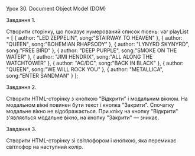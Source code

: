 Урок 30. Document Object Model (DOM)

Завдання 1.

Створити сторінку, що показує нумерований список пісень:
var playList = [
{
 author: "LED ZEPPELIN",
 song:"STAIRWAY TO HEAVEN"
},
{
 author: "QUEEN",
 song:"BOHEMIAN RHAPSODY"
},
{
 author: "LYNYRD SKYNYRD",
 song:"FREE BIRD"
},
{
 author: "DEEP PURPLE",
 song:"SMOKE ON THE WATER"
},
{
 author: "JIMI HENDRIX",
 song:"ALL ALONG THE WATCHTOWER"
},
{
 author: "AC/DC",
 song:"BACK IN BLACK"
},
{
 author: "QUEEN",
 song:"WE WILL ROCK YOU"
},
{
 author: "METALLICA",
 song:"ENTER SANDMAN"
}
];

Завдання 2.

Створити HTML-сторінку з кнопкою "Відкрити" і модальним вікном. На модальном вікні повинен бути текст і кнопка "Закрити". Спочатку модальне вікно не відображається. При кліку на кнопку "Відкрити" з'являється модальне вікно, на кнопку "Закрити" — зникає.

Завдання 3.

Створити HTML-сторінку зі світлофором і кнопкою, яка перемикає світлофор на наступний колір.